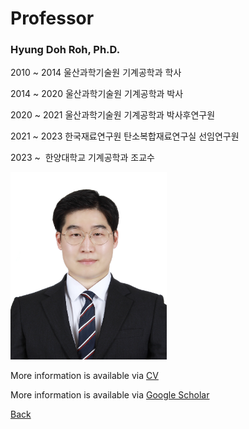 

# Professor

### **Hyung Doh Roh, Ph.D.**

2010 ~ 2014 울산과학기술원 기계공학과 학사 <body>

  2014 ~ 2020 울산과학기술원 기계공학과 박사 <body>

  2020 ~ 2021 울산과학기술원 기계공학과 박사후연구원 <body>

  2021 ~ 2023 한국재료연구원 탄소복합재료연구실 선임연구원 <body>

  2023 ~      한양대학교 기계공학과 조교수 <body>


<img src="assets/css/Passportphoto_RHD_Full.jpg" alt="Passport" width="250" height="300" > 



More information is available via
<a href="https://www.dropbox.com/scl/fi/g7cnw0tdcsmvsd6aj3ou7/CV_Hyung-Doh-Roh_23-Spring-5.docx?rlkey=myvxdubsmae1awis39jv8ic7x&dl=0">CV</a>
</p>
More information is available via
<a href="https://scholar.google.co.kr/citations?hl=en&user=e4VrpLoAAAAJ&view_op=list_works&gmla=AOV7GLMH9Pqf9sQjn2uCdQiG7LYlc83ElR47u5-4VL36k-r0bxjNYLW3b4gGwrv4Nxa_6Thmx6XHwUc-bavDkIurZYHUHcaL17RXIG1MYhHZ2Mm6Ua4fxRjKGBblvHz3mpNd">Google Scholar</a>

</p>

[Back](./)
